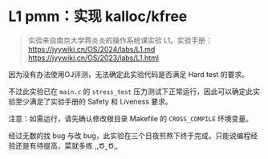 # L1 pmm：实现 kalloc/kfree

> 实验来自南京大学蒋炎炎的操作系统课实验 L1。实验手册：https://jyywiki.cn/OS/2024/labs/L1.md https://jyywiki.cn/OS/2023/labs/L1.html

因为没有办法使用OJ评测，无法确定此实验代码是否满足 Hard test 的要求。

不过此实验已在 `main.c` 的 `stress_test` 压力测试下正常运行，因此可以确定此实验至少满足了实验手册的 Safety 和 Liveness 要求。

注意：如需运行，请先确认修改根目录 Makefile 的 `CROSS_COMPILE` 环境变量。

经过无数的找 bug 与改 bug，此实验在三个日夜煎熬下终于完成，只能说编程经验还是有待提高，菜就多练  ,,Ծ‸Ծ,,